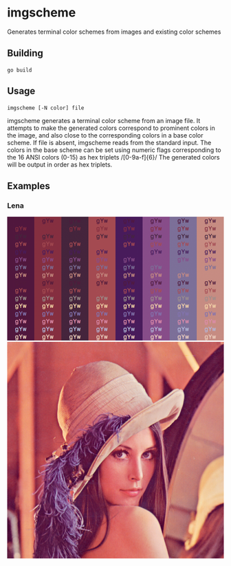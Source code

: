 imgscheme
=========

Generates terminal color schemes from images and existing color schemes

Building
--------

    go build

Usage
-----

    imgscheme [-N color] file

imgscheme generates a terminal color scheme from an image file. It attempts to
make the generated colors correspond to prominent colors in the image, and also
close to the corresponding colors in a base color scheme. If file is absent,
imgscheme reads from the standard input. The colors in the base scheme can be
set using numeric flags corresponding to the 16 ANSI colors (0-15) as hex
triplets /[0-9a-f]{6}/ The generated colors will be output in order as hex
triplets.

Examples
--------

### Lena

<img src="examples/lena-imgscheme.png" width="512px" />
<img src="examples/lena.png" width="512px" />
